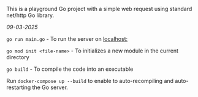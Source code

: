 This is a playground Go project with a simple web request using standard net/http Go library.

_09-03-2025_

`go run main.go` - To run the server on [localhost:](http://localhost:8090/hello)

`go mod init <file-name>` - To initializes a new module in the current directory

`go build` - To compile the code into an executable

Run `docker-compose up --build` to enable to auto-recompiling and auto-restarting the Go server.
